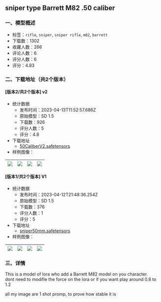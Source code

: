 ## sniper type Barrett M82 .50 caliber
### 一、模型概述

- 标签：`rifle`, `sniper`, `sniper rifle`, `m82`, `barrett`
- 下载数：1302
- 收藏人数：266
- 评论人数：6
- 评分人数：6
- 评分：4.83

### 二、下载地址（共2个版本）

#### [版本2/共2个版本] v2

- 统计数据
  - 发布时间：2023-04-13T11:52:57.686Z
  - 原始模型：SD 1.5
  - 下载数：926
  - 评分人数：5
  - 评分：4.8
- 下载地址
  - [50CaliberV2.safetensors](https://civitai.com/api/download/models/44060)
- 样例图像：

| <img src="https://image.civitai.com/xG1nkqKTMzGDvpLrqFT7WA/d5ba0962-cc2c-4d8f-7d91-637ec7617700/width=450/485873.jpeg" /> | <img src="https://image.civitai.com/xG1nkqKTMzGDvpLrqFT7WA/e0804d4b-f7c9-4469-51f0-2794ec059800/width=450/485875.jpeg" /> | <img src="https://image.civitai.com/xG1nkqKTMzGDvpLrqFT7WA/c234d0aa-2c93-4266-1dcc-71defa26c000/width=450/485874.jpeg" /> | <img src="https://image.civitai.com/xG1nkqKTMzGDvpLrqFT7WA/ff2cfbc9-4e32-48fe-9a3f-f5755cdd1500/width=450/485879.jpeg" /> |
| ---- | ---- | ---- | ---- |

#### [版本1/共2个版本] V1

- 统计数据
  - 发布时间：2023-04-12T21:48:36.254Z
  - 原始模型：SD 1.5
  - 下载数：376
  - 评分人数：1
  - 评分：5
- 下载地址
  - [sniper50mm.safetensors](https://civitai.com/api/download/models/32814)
- 样例图像：

| <img src="https://image.civitai.com/xG1nkqKTMzGDvpLrqFT7WA/9cd24488-013f-42ae-2e07-95b847893b00/width=450/373935.jpeg" /> | <img src="https://image.civitai.com/xG1nkqKTMzGDvpLrqFT7WA/6dba8a93-7c46-4d8e-70e6-b8555ebb8c00/width=450/373941.jpeg" /> | <img src="https://image.civitai.com/xG1nkqKTMzGDvpLrqFT7WA/1b6f70cd-6cd7-4de3-1da8-6bc346884e00/width=450/373940.jpeg" /> | <img src="https://image.civitai.com/xG1nkqKTMzGDvpLrqFT7WA/d25fd24e-65b6-4c8e-1f44-fd13ee934a00/width=450/373939.jpeg" /> |
| ---- | ---- | ---- | ---- |


### 三、详情
<p>This is a model of lora who add a Barrett M82 model on you character. <br />dont need to modifie the force on the lora or if you want play around 0.8 to 1.2</p><p></p><p>all my image are 1 shot promp, to prove how stable it is</p>
